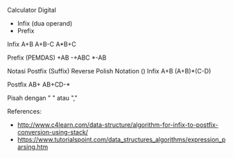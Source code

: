 Calculator Digital
- Infix (dua operand)
- Prefix

Infix
A+B
A+B-C
A*B+C

Prefix (PEMDAS)
+AB
-+ABC
*-AB


Notasi Postfix (Suffix)
Reverse Polish Notation ()
Infix
A+B
(A+B)*(C-D)

Postfix
AB+
AB+CD-*

Pisah dengan " " atau ","


References:
- http://www.c4learn.com/data-structure/algorithm-for-infix-to-postfix-conversion-using-stack/
- https://www.tutorialspoint.com/data_structures_algorithms/expression_parsing.htm